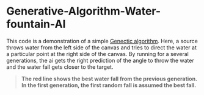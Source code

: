 # Generative-Algorithm-Water-fountain-AI

This code is a demonstration of a simple [Genectic algorithm](https://en.wikipedia.org/wiki/Genetic_algorithm). Here, a source throws water from the left side of the canvas and tries to direct the water at a particular point at the right side of the canvas. By running for a several generations, the ai gets the right prediction of the angle to throw the water and the water fall gets closer to the target.

>__The red line shows the best water fall from the previous generation. In the first generation, the first random fall is assumed the best fall.__
